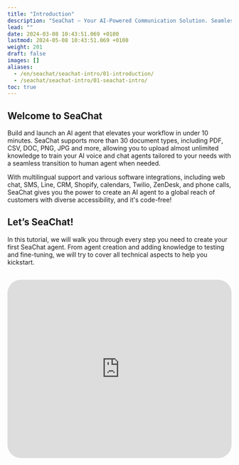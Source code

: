 ```yaml
---
title: "Introduction"
description: "SeaChat – Your AI-Powered Communication Solution. Seamlessly integrate AI and human agents with SeaChat's multilingual support for over 30 document types. Create your custom AI voice and chat agents in under 10 minutes, with easy transition to human support when needed. Enhance your workflow with SeaChat's diverse software integrations, including CRM, SMS, and phone calls. Start building your global customer reach today, code-free!"
lead: ""
date: 2024-03-08 10:43:51.069 +0100
lastmod: 2024-05-08 10:43:51.069 +0100
weight: 201
draft: false
images: []
aliases:
  - /en/seachat/seachat-intro/01-introduction/
  - /seachat/seachat-intro/01-seachat-intro/
toc: true
---
```


## Welcome to SeaChat

Build and launch an AI agent that elevates your workflow in under 10 minutes. SeaChat supports more than 30 document types, including PDF, CSV, DOC, PNG, JPG and more, allowing you to upload almost unlimited knowledge to train your AI voice and chat agents tailored to your needs with a seamless transition to human agent when needed.

With multilingual support and various software integrations, including web chat, SMS, Line, CRM, Shopify, calendars, Twilio, ZenDesk, and phone calls, SeaChat gives you the power to create an AI agent to a global reach of customers with diverse accessibility, and it's code-free!

## Let’s SeaChat!
In this tutorial, we will walk you through every step you need to create your first SeaChat agent. From agent creation and adding knowledge to testing and fine-tuning, we will try to cover all technical aspects to help you kickstart.

<br/>
<iframe width="100%" height="400" src="https://www.youtube.com/embed/?listType=playlist&list=PL8K7_LTqly44LeOocjDOpXH0svonxa0T0&index=1" title="YouTube video player" frameborder="0" allow="accelerometer; autoplay; clipboard-write; encrypted-media; gyroscope; picture-in-picture" allowfullscreen style="border-radius: 30px;"></iframe>
